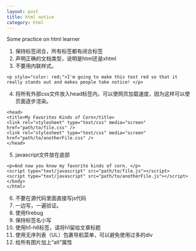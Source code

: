 ```yaml
---
layout: post
title: html notice
category: html
---
```


Some practice on html learner

1. 保持标签闭合，所有标签都有闭合标签
2. 声明正确的文档类型，说明是html还是xhtml
3. 不要用内联样式。

```
<p style="color: red;">I'm going to make this text red so that it really stands out and makes people take notice! </p>
```

4. 将所有外部css文件放入head标签内，可以使网页加载速度，因为这样可以使页面逐步渲染。

```
<head>  
<title>My Favorites Kinds of Corn</title>  
<link rel="stylesheet" type="text/css" media="screen" href="path/to/file.css" />  
<link rel="stylesheet" type="text/css" media="screen" href="path/to/anotherFile.css" />  
</head>
```

5. javascript文件放在底部

```
<p>And now you know my favorite kinds of corn. </p>  
<script type="text/javascript" src="path/to/file.js"></script>  
<script type="text/javascript" src="path/to/anotherFile.js"></script>  
</body>  
</html>
```

6. 不要在源代码里面直接写js代码
7. 一边写，一遍验证。
8. 使用firebug
9. 保持标签名小写
10. 使用h1-h6标签，请将h1留给文章标题
11. 使用无序列表（UL）包裹导航菜单，可以避免使用过多的div
12. 给所有图片加上“alt”属性

